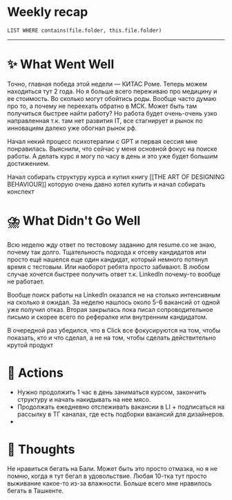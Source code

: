 # Weekly recap
``` dataview
LIST WHERE contains(file.folder, this.file.folder)

```



---
# ✨ What Went Well

Точно, главная победа этой недели — КИТАС Роме. Теперь можем находиться тут 2 года. Но я больше всего переживаю про медицину и ее стоимость. Во сколько могут обойтись роды. 
Вообще часто думаю про то, а почему не переехать обратно в МСК. Может быть там получиться быстрее найти работу? Но работа будет очень-очень узко направленная т.к. там нет развития IT, все стагнирует и рынок по инновациям далеко уже обогнал рынок рф. 

Начал некий процесс психотерапии с GPT и первая сессия мне понравилась. Выяснили, что сейчас у меня основной фокус на поиске работы. А делать курс я могу по часу в день и это уже будет большим достижением. 

Начал собирать структуру курса и купил книгу [[THE ART OF DESIGNING BEHAVIOUR]] которую очень давно хотел купить и начал собирать конспект


#  ⛈️ What Didn't Go Well

Всю неделю жду ответ по тестовому заданию для resume.co не знаю, почему так долго. Тщательность подхода к отсеву кандидатов или просто ещё нашелся еще один кандидат, который немного потянул время с тестовым. Или наоборот ребята просто забивают. 
В любом случае хочется быстрее получить ответ т.к. LinkedIn почему-то вообще не работает. 

Вообще поиск работы на LinkedIn оказался не на столько интенсивным на сколько я ожидал. За неделю нашлось около 5-6 вакансий от одной уже получил отказ. Вторая закрылась пока писал сопроводительное письмо и скорее всего по рефералке или внутренним кандидатом. 

В очередной раз убедился, что в Click все фокусируются на том, чтобы показать, кто и что сделал, а не на том, чтобы сделать действительно крутой продукт

# 💫 Actions

- Нужно продолжить 1 час в день заниматься курсом, закончить структуру и начать накидывать на нее мясо. 
- Продолжать ежедневно отслеживать вакансии в LI + подписаться на рассылку в ТГ каналах, где есть подборки вакансий для дизайнеров.
- 


# 🤔 Thoughts 

Не нравиться бегать на Бали. Может быть это просто отмазка, но я не помню, когда я тут бегал в удовольствие. Любая 10-тка тут просто выживание какое-то из-за влажности. Больше всего мне нравилось бегать в Ташкенте. 


